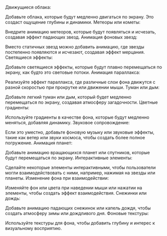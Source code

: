 Движущиеся облака:

Добавьте облака, которые будут медленно двигаться по экрану. Это создаст ощущение глубины и динамики.
Метеоры или кометы:

Внедрите анимацию метеоров, которые будут появляться и исчезать, создавая эффект падающих звезд.
Анимация фоновых звезд:

Вместо статичных звезд можно добавить анимацию, где звезды постепенно появляются и исчезают, создавая эффект мерцания.
Светящиеся эффекты:

Добавьте светящиеся эффекты, которые будут плавно перемещаться по экрану, как будто это световые потоки.
Анимация параллакса:

Реализуйте эффект параллакса, где различные слои фона движутся с разной скоростью при прокрутке или движении мыши.
Туман или дым:

Добавьте легкий туман или дым, который будет медленно перемещаться по экрану, создавая атмосферу загадочности.
Цветные градиенты:

Используйте градиенты в качестве фона, которые будут медленно меняться, добавляя динамику.
Звуковое сопровождение:

Если это уместно, добавьте фоновую музыку или звуковые эффекты, такие как ветер или звуки космоса, чтобы создать более полное погружение.
Анимация планет:

Добавьте анимацию вращающихся планет или спутников, которые будут перемещаться по экрану.
Интерактивные элементы:

Сделайте некоторые элементы интерактивными, чтобы пользователи могли взаимодействовать с ними, например, нажимая на звезды или планеты.
Изменение фона при взаимодействии:

Изменяйте фон или цвета при наведении мыши или нажатии на элементы, чтобы создать эффект взаимодействия.
Снежинки или дождь:

Добавьте анимацию падающих снежинок или капель дождя, чтобы создать атмосферу зимы или дождливого дня.
Фоновые текстуры:


Используйте текстуры для фона, чтобы добавить глубину и интерес к визуальному восприятию.


